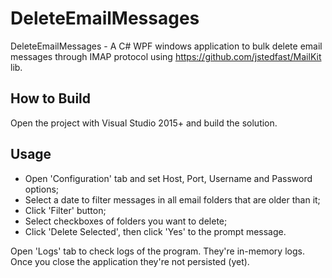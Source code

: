 # DeleteEmailMessages
DeleteEmailMessages - A C# WPF windows application to bulk delete email messages through IMAP protocol using https://github.com/jstedfast/MailKit lib.

## How to Build
Open the project with Visual Studio 2015+ and build the solution.

## Usage
- Open 'Configuration' tab and set Host, Port, Username and Password options;
- Select a date to filter messages in all email folders that are older than it;
- Click 'Filter' button;
- Select checkboxes of folders you want to delete;
- Click 'Delete Selected', then click 'Yes' to the prompt message.

Open 'Logs' tab to check logs of the program. They're in-memory logs. Once you close the application they're not persisted (yet).

